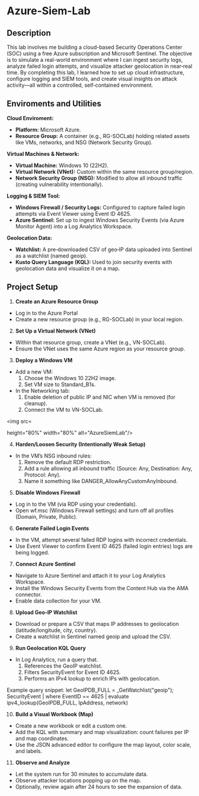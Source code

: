 # Azure-Siem-Lab
<h2>Description</h2>
This lab involves me building a cloud-based Security Operations Center (SOC) using a free Azure subscription and Microsoft Sentinel. The objective is to simulate a real-world environment where I can ingest security logs, analyze failed login attempts, and visualize attacker geolocation in near‑real time. By completing this lab, I learned how to set up cloud infrastructure, configure logging and SIEM tools, and create visual insights on attack activity—all within a controlled, self‑contained environment.
<br />

<h2>Enviroments and Utilities</h2>

<b>Cloud Enviroment:</b>
  - <b>Platform:</b> Microsoft Azure.
  - <b>Resource Group:</b> A container (e.g., RG-SOCLab) holding related assets like VMs, networks, and NSG (Network Security Group).

<b>Virtual Machines & Network:</b>
  - <b>Virtual Machine:</b> Windows 10 (22H2).
  - <b>Virtual Network (VNet):</b> Custom within the same resource group/region.
  - <b>Network Security Group (NSG):</b> Modified to allow all inbound traffic (creating vulnerability intentionally). 

<b>Logging & SIEM Tool:</b>
  - <b>Windows Firewall / Security Logs:</b> Configured to capture failed login attempts via Event Viewer using Event ID 4625.
  - <b>Azure Sentinel:</b> Set up to ingest Windows Security Events (via Azure Monitor Agent) into a Log Analytics Workspace.

<b>Geolocation Data:</b>
  - <b>Watchlist:</b> A pre‑downloaded CSV of geo‑IP data uploaded into Sentinel as a watchlist (named geoip).
  - <b>Kusto Query Language (KQL):</b> Used to join security events with geolocation data and visualize it on a map.

<h2>Project Setup</h2>

1. <b>Create an Azure Resource Group</b>
  - Log in to the Azure Portal
  - Create a new resource group (e.g., RG-SOCLab) in your local region.

2. <b>Set Up a Virtual Network (VNet)</b>
  - Within that resource group, create a VNet (e.g., VN-SOCLab).
  - Ensure the VNet uses the same Azure region as your resource group.

3. <b>Deploy a Windows VM</b>
  - Add a new VM:
      1. Choose the Windows 10 22H2 image.
      2. Set VM size to Standard_B1s.
  - In the Networking tab:
      1. Enable deletion of public IP and NIC when VM is removed (for cleanup).
      2. Connect the VM to VN-SOCLab.
  
  <img src=<blockquote class="imgur-embed-pub" lang="en" data-id="a/Lf7W1TQ" data-context="false" ><a href="//imgur.com/a/Lf7W1TQ"></a></blockquote><script async src="//s.imgur.com/min/embed.js" charset="utf-8"></script> height="80%" width="80%" alt="AzureSiemLab"/>

4. <b>Harden/Loosen Security (Intentionally Weak Setup)</b>
  - In the VM’s NSG inbound rules:
    1. Remove the default RDP restriction.
    2. Add a rule allowing all inbound traffic (Source: Any, Destination: Any, Protocol: Any).
    3. Name it something like DANGER_AllowAnyCustomAnyInbound.

5. <b>Disable Windows Firewall</b>
  - Log in to the VM (via RDP using your credentials).
  - Open wf.msc (Windows Firewall settings) and turn off all profiles (Domain, Private, Public).

6. <b>Generate Failed Login Events</b>
  - In the VM, attempt several failed RDP logins with incorrect credentials.
  - Use Event Viewer to confirm Event ID 4625 (failed login entries) logs are being logged.

7. <b>Connect Azure Sentinel</b>
  - Navigate to Azure Sentinel and attach it to your Log Analytics Workspace.
  - Install the Windows Security Events from the Content Hub via the AMA connector.
  - Enable data collection for your VM.

8. <b>Upload Geo‑IP Watchlist</b>
  - Download or prepare a CSV that maps IP addresses to geolocation (latitude/longitude, city, country).
  - Create a watchlist in Sentinel named geoip and upload the CSV.

9. <b>Run Geolocation KQL Query</b>
  - In Log Analytics, run a query that.
    1. References the GeoIP watchlist.
    2. Filters SecurityEvent for Event ID 4625.
    3. Performs an IPv4 lookup to enrich IPs with geolocation.
  
  Example query snippet:
  let GeoIPDB_FULL = _GetWatchlist("geoip");
  SecurityEvent
  | where EventID == 4625
  | evaluate ipv4_lookup(GeoIPDB_FULL, IpAddress, network)

10. <b>Build a Visual Workbook (Map)</b>
  - Create a new workbook or edit a custom one.
  - Add the KQL with summary and map visualization: count failures per IP and map coordinates.
  - Use the JSON advanced editor to configure the map layout, color scale, and labels.

11. <b>Observe and Analyze</b>
  - Let the system run for 30 minutes to accumulate data.
  - Observe attacker locations popping up on the map.
  - Optionally, review again after 24 hours to see the expansion of data. 
  
